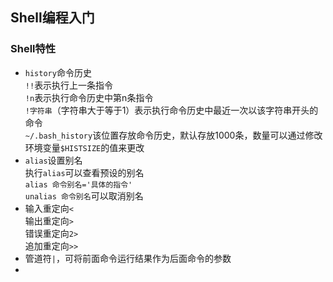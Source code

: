 ## Shell编程入门

### Shell特性
* `history`命令历史  
`!!`表示执行上一条指令  
`!n`表示执行命令历史中第n条指令  
`!字符串`（字符串大于等于1）表示执行命令历史中最近一次以该字符串开头的命令  
`~/.bash_history`该位置存放命令历史，默认存放1000条，数量可以通过修改环境变量`$HISTSIZE`的值来更改
* `alias`设置别名  
执行`alias`可以查看预设的别名  
`alias 命令别名='具体的指令'`  
`unalias 命令别名`可以取消别名
* 输入重定向`<`  
输出重定向`>`  
错误重定向`2>`  
追加重定向`>>`
* 管道符`|`，可将前面命令运行结果作为后面命令的参数
*
